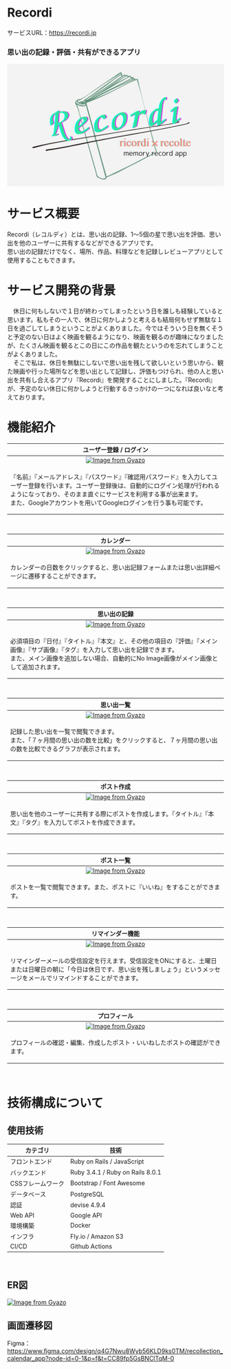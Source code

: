 # Recordi
サービスURL：https://recordi.jp

### 思い出の記録・評価・共有ができるアプリ
![](app/assets/images/ogp.png)

# サービス概要
Recordi（レコルディ）とは、思い出の記録、1〜5個の星で思い出を評価、思い出を他のユーザーに共有するなどができるアプリです。<br>
思い出の記録だけでなく、場所、作品、料理などを記録しレビューアプリとして使用することもできます。

# サービス開発の背景
　休日に何もしないで１日が終わってしまったという日を誰しも経験していると思います。私もその一人で、休日に何かしようと考えるも結局何もせず無駄な１日を過ごしてしまうということがよくありました。今ではそういう日を無くそうと予定のない日はよく映画を観るようになり、映画を観るのが趣味になりましたが、たくさん映画を観るとこの日にこの作品を観たというのを忘れてしまうことがよくありました。<br>
　そこで私は、休日を無駄にしないで思い出を残して欲しいという思いから、観た映画や行った場所などを思い出として記録し、評価もつけられ、他の人と思い出を共有し合えるアプリ『Recordi』を開発することにしました。『Recordi』が、予定のない休日に何かしようと行動するきっかけの一つになれば良いなと考えております。

# 機能紹介

| ユーザー登録 / ログイン |
| :---: |
| [![Image from Gyazo](https://i.gyazo.com/f4d374363eeb256cc834fdad6bad2cf5.gif)](https://gyazo.com/f4d374363eeb256cc834fdad6bad2cf5) |
| <p align="left">『名前』『メールアドレス』『パスワード』『確認用パスワード』を入力してユーザー登録を行います。ユーザー登録後は、自動的にログイン処理が行われるようになっており、そのまま直ぐにサービスを利用する事が出来ます。<br>また、Googleアカウントを用いてGoogleログインを行う事も可能です。</p> |
<br>

| カレンダー |
| :---: |
| [![Image from Gyazo](https://i.gyazo.com/8259ea47b3b5676032086e525d42ecfe.gif)](https://gyazo.com/8259ea47b3b5676032086e525d42ecfe) |
| <p align="left">カレンダーの日数をクリックすると、思い出記録フォームまたは思い出詳細ページに遷移することができます。</p> |
<br>

| 思い出の記録 |
| :---: |
| [![Image from Gyazo](https://i.gyazo.com/c0f21e237bb3fcc4fe41f2c50cf1abb8.gif)](https://gyazo.com/c0f21e237bb3fcc4fe41f2c50cf1abb8) |
| <p align="left">必須項目の『日付』『タイトル』『本文』と、その他の項目の『評価』『メイン画像』『サブ画像』『タグ』を入力して思い出を記録できます。<br>また、メイン画像を追加しない場合、自動的にNo Image画像がメイン画像として追加されます。</p> |
<br>

| 思い出一覧 |
| :---: |
| [![Image from Gyazo](https://i.gyazo.com/882575e57c123ed5d5a7476a1a0e3ad7.gif)](https://gyazo.com/882575e57c123ed5d5a7476a1a0e3ad7) |
| <p align="left">記録した思い出を一覧で閲覧できます。<br>また、「７ヶ月間の思い出の数を比較」をクリックすると、７ヶ月間の思い出の数を比較できるグラフが表示されます。</p> |
<br>

| ポスト作成 |
| :---: |
| [![Image from Gyazo](https://i.gyazo.com/9926b59f3ce8bb521afa80b48a4950f0.gif)](https://gyazo.com/9926b59f3ce8bb521afa80b48a4950f0) |
| <p align="left">思い出を他のユーザーに共有する際にポストを作成します。『タイトル』『本文』『タグ』を入力してポストを作成できます。</p> |
<br>

| ポスト一覧 |
| :---: |
| [![Image from Gyazo](https://i.gyazo.com/ab7f2a703cb00aef155759cca2922860.gif)](https://gyazo.com/ab7f2a703cb00aef155759cca2922860) |
| <p align="left">ポストを一覧で閲覧できます。また、ポストに『いいね』をすることができます。</p> |
<br>

| リマインダー機能 |
| :---: |
| [![Image from Gyazo](https://i.gyazo.com/109dd0175a76347eebb8a75aab0289f8.gif)](https://gyazo.com/109dd0175a76347eebb8a75aab0289f8) |
| <p align="left">リマインダーメールの受信設定を行えます。受信設定をONにすると、土曜日または日曜日の朝に「今日は休日です、思い出を残しましょう」というメッセージをメールでリマインドすることができます。</p> |
<br>

| プロフィール |
| :---: |
| [![Image from Gyazo](https://i.gyazo.com/0c1944fc684666a3fba0ea5d5fd57059.gif)](https://gyazo.com/0c1944fc684666a3fba0ea5d5fd57059) |
| <p align="left">プロフィールの確認・編集、作成したポスト・いいねしたポストの確認ができます。</p> |
<br>

# 技術構成について

## 使用技術
| カテゴリ | 技術 |
| --- | --- | 
| フロントエンド | Ruby on Rails / JavaScript |
| バックエンド | Ruby 3.4.1 / Ruby on Rails 8.0.1 |
| CSSフレームワーク | Bootstrap / Font Awesome |
| データベース | PostgreSQL |
| 認証 | devise 4.9.4 |
| Web API | Google API |
| 環境構築 | Docker |
| インフラ | Fly.io / Amazon S3 |
| CI/CD | Github Actions |
<br>

## ER図
[![Image from Gyazo](https://i.gyazo.com/925169ac99fbea8277e4ea05e63a4516.png)](https://gyazo.com/925169ac99fbea8277e4ea05e63a4516)
<br>

## 画面遷移図
Figma：https://www.figma.com/design/q4G7Nwu8Wyb56KLD9ks0TM/recollection_calendar_app?node-id=0-1&p=f&t=CC89fp5GsBNClTqM-0
<br>